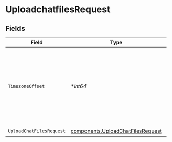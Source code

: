 # UploadchatfilesRequest


## Fields

| Field                                                                                                      | Type                                                                                                       | Required                                                                                                   | Description                                                                                                |
| ---------------------------------------------------------------------------------------------------------- | ---------------------------------------------------------------------------------------------------------- | ---------------------------------------------------------------------------------------------------------- | ---------------------------------------------------------------------------------------------------------- |
| `TimezoneOffset`                                                                                           | **int64*                                                                                                   | :heavy_minus_sign:                                                                                         | The offset of the client's timezone in minutes from UTC. e.g. PDT is -420 because it's 7 hours behind UTC. |
| `UploadChatFilesRequest`                                                                                   | [components.UploadChatFilesRequest](../../models/components/uploadchatfilesrequest.md)                     | :heavy_check_mark:                                                                                         | N/A                                                                                                        |